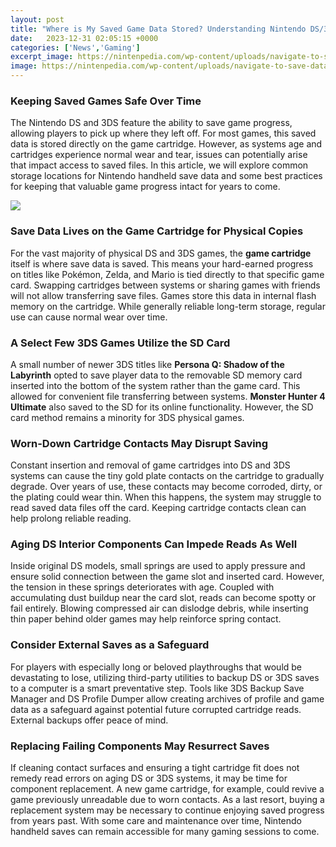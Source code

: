 ```yaml
---
layout: post
title: "Where is My Saved Game Data Stored? Understanding Nintendo DS/3DS Save Data Storage"
date:   2023-12-31 02:05:15 +0000
categories: ['News','Gaming']
excerpt_image: https://nintenpedia.com/wp-content/uploads/navigate-to-save-data-backup.jpg
image: https://nintenpedia.com/wp-content/uploads/navigate-to-save-data-backup.jpg
---
```


### Keeping Saved Games Safe Over Time
The Nintendo DS and 3DS feature the ability to save game progress, allowing players to pick up where they left off. For most games, this saved data is stored directly on the game cartridge. However, as systems age and cartridges experience normal wear and tear, issues can potentially arise that impact access to saved files. In this article, we will explore common storage locations for Nintendo handheld save data and some best practices for keeping that valuable game progress intact for years to come.

![](https://nintenpedia.com/wp-content/uploads/backup.png)
### Save Data Lives on the Game Cartridge for Physical Copies
For the vast majority of physical DS and 3DS games, the **game cartridge** itself is where save data is saved. This means your hard-earned progress on titles like Pokémon, Zelda, and Mario is tied directly to that specific game card. Swapping cartridges between systems or sharing games with friends will not allow transferring save files. Games store this data in internal flash memory on the cartridge. While generally reliable long-term storage, regular use can cause normal wear over time.
### A Select Few 3DS Games Utilize the SD Card  
A small number of newer 3DS titles like **Persona Q: Shadow of the Labyrinth** opted to save player data to the removable SD memory card inserted into the bottom of the system rather than the game card. This allowed for convenient file transferring between systems. **Monster Hunter 4 Ultimate** also saved to the SD for its online functionality. However, the SD card method remains a minority for 3DS physical games.
### Worn-Down Cartridge Contacts May Disrupt Saving
Constant insertion and removal of game cartridges into DS and 3DS systems can cause the tiny gold plate contacts on the cartridge to gradually degrade. Over years of use, these contacts may become corroded, dirty, or the plating could wear thin. When this happens, the system may struggle to read saved data files off the card. Keeping cartridge contacts clean can help prolong reliable reading. 
### Aging DS Interior Components Can Impede Reads As Well
Inside original DS models, small springs are used to apply pressure and ensure solid connection between the game slot and inserted card. However, the tension in these springs deteriorates with age. Coupled with accumulating dust buildup near the card slot, reads can become spotty or fail entirely. Blowing compressed air can dislodge debris, while inserting thin paper behind older games may help reinforce spring contact.
### Consider External Saves as a Safeguard
For players with especially long or beloved playthroughs that would be devastating to lose, utilizing third-party utilities to backup DS or 3DS saves to a computer is a smart preventative step. Tools like 3DS Backup Save Manager and DS Profile Dumper allow creating archives of profile and game data as a safeguard against potential future corrupted cartridge reads. External backups offer peace of mind.
### Replacing Failing Components May Resurrect Saves  
If cleaning contact surfaces and ensuring a tight cartridge fit does not remedy read errors on aging DS or 3DS systems, it may be time for component replacement. A new game cartridge, for example, could revive a game previously unreadable due to worn contacts. As a last resort, buying a replacement system may be necessary to continue enjoying saved progress from years past. With some care and maintenance over time, Nintendo handheld saves can remain accessible for many gaming sessions to come.